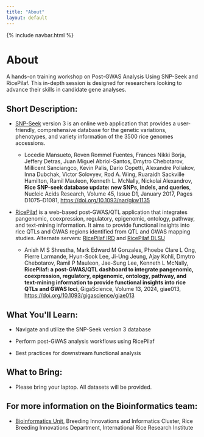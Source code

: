 ```yaml
---
title: "About"
layout: default
---
```


{% include navbar.html %}

# About

A hands-on training workshop on Post-GWAS Analysis Using SNP-Seek and RicePilaf. This in-depth session is designed for researchers looking to advance their skills in candidate gene analyses.

## Short Description:

* <a href="https://snpseek.irri.org/" target="_blank">SNP-Seek</a> version 3 is an online web application that provides a user-friendly, comprehensive database for the genetic variations, phenotypes, and variety information of the 3500 rice genomes accessions. <br>
    * Locedie Mansueto, Roven Rommel Fuentes, Frances Nikki Borja, Jeffery Detras, Juan Miguel Abriol-Santos, Dmytro Chebotarov, Millicent Sanciangco, Kevin Palis, Dario Copetti, Alexandre Poliakov, Inna Dubchak, Victor Solovyev, Rod A. Wing, Ruaraidh Sackville Hamilton, Ramil Mauleon, Kenneth L. McNally, Nickolai Alexandrov, <strong>Rice SNP-seek database update: new SNPs, indels, and queries</strong>, Nucleic Acids Research, Volume 45, Issue D1, January 2017, Pages D1075–D1081, <a href="https://doi.org/10.1093/nar/gkw1135" target="_blank">https://doi.org/10.1093/nar/gkw1135</a>

* <a href="https://ricepilaf.irri.org/" target="_blank">RicePilaf</a> is a web-based post-GWAS/QTL application that integrates pangenomic, coexpression, regulatory, epigenomic, ontology, pathway, and text-mining information. It aims to provide functional insights into rice QTLs and GWAS regions identified from QTL and GWAS mapping studies. Alternate servers: <a href="https://ricepilaf.ird.fr/" target="_blank">RicePilaf IRD</a> and <a href="https://ricepilaf.bioinfodlsu.com/" target="_blank">RicePilaf DLSU</a> <br>
    * Anish M S Shrestha, Mark Edward M Gonzales, Phoebe Clare L Ong, Pierre Larmande, Hyun-Sook Lee, Ji-Ung Jeung, Ajay Kohli, Dmytro Chebotarov, Ramil P Mauleon, Jae-Sung Lee, Kenneth L McNally, <strong>RicePilaf: a post-GWAS/QTL dashboard to integrate pangenomic, coexpression, regulatory, epigenomic, ontology, pathway, and text-mining information to provide functional insights into rice QTLs and GWAS loci</strong>, GigaScience, Volume 13, 2024, giae013, <a href="https://doi.org/10.1093/gigascience/giae013" target="_blank">https://doi.org/10.1093/gigascience/giae013</a>

## What You'll Learn:

* Navigate and utilize the SNP-Seek version 3 database

* Perform post-GWAS analysis workflows using RicePilaf

* Best practices for downstream functional analysis

## What to Bring: 

* Please bring your laptop. All datasets will be provided.

## For more information on the Bioinformatics team:

* <a href="https://bioinfo.irri.org/" target="_blank">Bioinformatics Unit</a>, Breeding Innovations and Informatics Cluster, Rice Breeding Innovations Department, International Rice Research Institute
